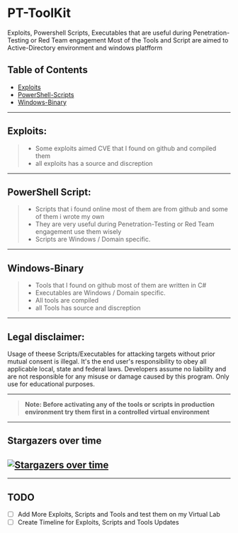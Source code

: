 # PT-ToolKit
Exploits, Powershell Scripts, Executables that are useful during Penetration-Testing or Red Team engagement
Most of the Tools and Script are aimed to Active-Directory environment and windows platfform 

## Table of Contents
- [Exploits](Exploits/#README.md)
- [PowerShell-Scripts](PowerShell-Scripts/#README.md)
- [Windows-Binary](Windows-Binary/#README.md)

---

## Exploits: 
> - Some exploits aimed CVE that I found on github and compiled them <br>
> - all exploits has a source and discreption 

---

## PowerShell Script:
> - Scripts that i found online most of them are from github and some of them i wrote my own <br>
> - They are very useful during  Penetration-Testing or Red Team engagement use them wisely
> - Scripts are Windows / Domain specific.

---

## Windows-Binary
> - Tools that I found on github most of them are written in C#
> - Executables are Windows / Domain specific. 
> - All tools are compiled
> - all Tools has source and discreption 

--------

## Legal disclaimer:
Usage of theese Scripts/Executables for attacking targets without prior mutual consent is illegal. It's the end user's responsibility to obey all applicable local, state and federal laws. Developers assume no liability and are not responsible for any misuse or damage caused by this program. Only use for educational purposes.

---

> **Note: Before activating any of the tools or scripts in production environment try them first in a controlled virtual environment** 
---
## Stargazers over time

[![Stargazers over time](https://starchart.cc/BlackSnufkin/PT-ToolKit.svg)](https://starchart.cc/BlackSnufkin/PT-ToolKit)
---
---
## TODO
- [ ] Add More Exploits, Scripts and Tools and test them on my Virtual Lab
- [ ] Create Timeline for Exploits, Scripts and Tools Updates
